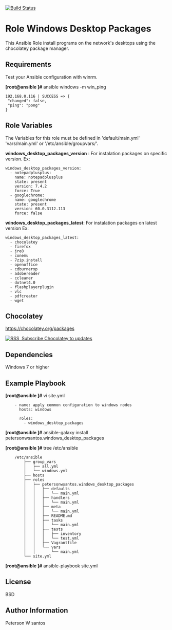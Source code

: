 [![Build Status](https://travis-ci.org/petersonwsantos/windows_desktop_packages.svg?branch=master)](https://travis-ci.org/petersonwsantos/windows_desktop_packages)

Role Windows Desktop Packages
==============================

This Ansible Role install programs on the network's desktops using the chocolatey package manager.

Requirements
------------
Test your Ansible configuration with winrm.  

**[root@ansible ]#** ansible windows -m win_ping
```
192.168.0.116 | SUCCESS => {
 "changed": false,
 "ping": "pong"
}
```
    
Role Variables
--------------

The Variables for this role must be defined in 'default/main.yml' 'vars/main.yml' or '/etc/ansible/groupvars/'.

**windows_desktop_packages_version** : For instalation packages on specific version.
Ex: 
```
windows_desktop_packages_version:
  - notepadplusplus:
    name: notepadplusplus
    state: present
    version: 7.4.2
    force: True
  - googlechrome:
    name: googlechrome
    state: present
    version: 60.0.3112.113
    force: false
```

**windows_desktop_packages_latest**: For instalation packages on latest version
Ex:
```
windows_desktop_packages_latest:
  - chocolatey
  - firefox
  - jre8
  - conemu
  - 7zip.install
  - openoffice
  - cdburnerxp
  - adobereader
  - ccleaner
  - dotnet4.0
  - flashplayerplugin
  - vlc
  - pdfcreator
  - wget
```

Chocolatey
--------------------

https://chocolatey.org/packages

<a href="https://feeds.feedburner.com/chocolatey" title="Subscribe to package updates" rel="alternate" type="application/rss+xml"><img src="https://www.feedburner.com/fb/images/pub/feed-icon32x32.png" alt="RSS" style="border:0" />&nbsp;<span> Subscribe Chocolatey to updates</span></a>


Dependencies
------------

Windows 7 or higher

Example Playbook
----------------

**[root@ansible ]#** vi site.yml
```
    - name: apply common configuration to windows nodes
      hosts: windows

      roles:
        - windows_desktop_packages
```

**[root@ansible ]#** ansible-galaxy install petersonwsantos.windows_desktop_packages

**[root@ansible ]#** tree /etc/ansible
```
    /etc/ansible
        ├── group_vars
        │   ├── all.yml
        │   └── windows.yml
        ├── hosts
        ├── roles
        │   ├── petersonwsantos.windows_desktop_packages
        │   │   ├── defaults
        │   │   │   └── main.yml
        │   │   ├── handlers
        │   │   │   └── main.yml
        │   │   ├── meta
        │   │   │   └── main.yml
        │   │   ├── README.md
        │   │   ├── tasks
        │   │   │   └── main.yml
        │   │   ├── tests
        │   │   │   ├── inventory
        │   │   │   └── test.yml
        │   │   ├── Vagrantfile
        │   │   └── vars
        │   │       └── main.yml
        └── site.yml
```



**[root@ansible ]#** ansible-playbook  site.yml 

License
-------

BSD

Author Information
------------------

Peterson W santos
